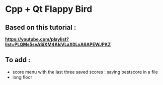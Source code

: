 # Cpp + Qt Flappy Bird

## Based on this tutorial :
**https://youtube.com/playlist?list=PLQMs5svASiXM4AlcVLaX0LxA6APEWJPKZ**

## To add :

- score menu with the last three saved scores : saving bestscore in a file
- long floor
 
